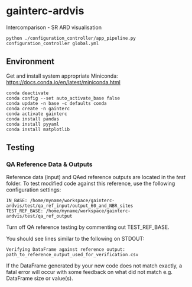 # gainterc-ardvis

Intercomparison - SR ARD visualisation

```code
python ./configuration_controller/app_pipeline.py configuration_controller global.yml
```

## Environment

Get and install system appropriate Miniconda:
<https://docs.conda.io/en/latest/miniconda.html>

```code
conda deactivate
conda config --set auto_activate_base false
conda update -n base -c defaults conda
conda create -n gainterc
conda activate gainterc
conda install pandas
conda install pyyaml
conda install matplotlib
```

## Testing

### QA Reference Data & Outputs

Reference data (input) and QAed reference outputs are located in the *test* folder. To test modified code against this reference, use the following configuration settings:

```code
IN_BASE: /home/myname/workspace/gainterc-ardvis/test/qa_ref_input/output_60_and_NBR_sites
TEST_REF_BASE: /home/myname/workspace/gainterc-ardvis/test/qa_ref_output
```

Turn off QA reference testing by commenting out TEST_REF_BASE.

You should see lines similar to the following on STDOUT:

```code
Verifying DataFrame against reference output: path_to_reference_output_used_for_verification.csv
```

If the DataFrame generated by your new code does not match exactly, a fatal error will occur with some feedback on what did not match e.g. DataFrame size or value(s).

